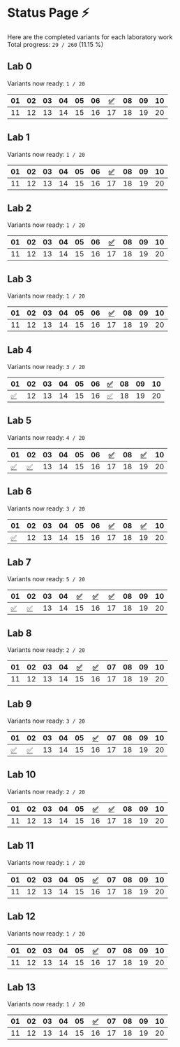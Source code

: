 # Status Page ⚡
Here are the completed variants for each laboratory work  
Total progress: `29 / 260` (11.15 %)

## Lab 0
Variants now ready: `1 / 20`

| 01 | 02 | 03 | 04 | 05 | 06 | [✅](Semester_1/Lab_0) | 08 | 09 | 10 |
|---|---|---|---|---|---|---|---|---|---|
| 11 | 12 | 13 | 14 | 15 | 16 | 17 | 18 | 19 | 20 |

## Lab 1
Variants now ready: `1 / 20`

| 01 | 02 | 03 | 04 | 05 | 06 | [✅](Semester_1/Lab_1) | 08 | 09 | 10 |
|---|---|---|---|---|---|---|---|---|---|
| 11 | 12 | 13 | 14 | 15 | 16 | 17 | 18 | 19 | 20 |

## Lab 2
Variants now ready: `1 / 20`

| 01 | 02 | 03 | 04 | 05 | 06 | [✅](Semester_1/Lab_2) | 08 | 09 | 10 |
|---|---|---|---|---|---|---|---|---|---|
| 11 | 12 | 13 | 14 | 15 | 16 | 17 | 18 | 19 | 20 |

## Lab 3
Variants now ready: `1 / 20`

| 01 | 02 | 03 | 04 | 05 | 06 | [✅](Semester_1/Lab_3) | 08 | 09 | 10 |
|---|---|---|---|---|---|---|---|---|---|
| 11 | 12 | 13 | 14 | 15 | 16 | 17 | 18 | 19 | 20 |

## Lab 4
Variants now ready: `3 / 20`

| 01 | 02 | 03 | 04 | 05 | 06 | [✅](Semester_1/Lab_4) | 08 | 09 | 10 |
|---|---|---|---|---|---|---|---|---|---|
| [✅](Variants/Lab_4/var_11) | 12 | 13 | 14 | 15 | 16 | [✅](Variants/Lab_4/var_17) | 18 | 19 | 20 |

## Lab 5
Variants now ready: `4 / 20`

| 01 | 02 | 03 | 04 | 05 | 06 | [✅](Semester_1/Lab_5) | 08 | [✅](Variants/Lab_5/var_9) | 10 |
|---|---|---|---|---|---|---|---|---|---|
| [✅](Variants/Lab_5/var_11) | [✅](Variants/Lab_5/var_12) | 13 | 14 | 15 | 16 | 17 | 18 | 19 | 20 |

## Lab 6
Variants now ready: `3 / 20`

| 01 | 02 | 03 | 04 | 05 | 06 | [✅](Semester_1/Lab_6) | 08 | [✅](Variants/Lab_6/var_9) | 10 |
|---|---|---|---|---|---|---|---|---|---|
| [✅](Variants/Lab_6/var_11) | 12 | 13 | 14 | 15 | 16 | 17 | 18 | 19 | 20 |

## Lab 7
Variants now ready: `5 / 20`

| 01 | 02 | 03 | 04 | [✅](Variants/Lab_7/var_5) | [✅](Semester_2/Lab_7) | [✅](Variants/Lab_7/var_7) | 08 | 09 | 10 |
|---|---|---|---|---|---|---|---|---|---|
| [✅](Variants/Lab_7/var_11) | [✅](Variants/Lab_7/var_12) | 13 | 14 | 15 | 16 | 17 | 18 | 19 | 20 |

## Lab 8
Variants now ready: `2 / 20`

| 01 | 02 | 03 | 04 | [✅](Variants/Lab_8/var_5) | [✅](Semester_2/Lab_8) | 07 | 08 | 09 | 10 |
|---|---|---|---|---|---|---|---|---|---|
| 11 | 12 | 13 | 14 | 15 | 16 | 17 | 18 | 19 | 20 |

## Lab 9
Variants now ready: `3 / 20`

| 01 | 02 | 03 | 04 | 05 | [✅](Semester_2/Lab_9) | 07 | 08 | 09 | 10 |
|---|---|---|---|---|---|---|---|---|---|
| [✅](Variants/Lab_9/var_11) | [✅](Variants/Lab_9/var_12) | 13 | 14 | 15 | 16 | 17 | 18 | 19 | 20 |

## Lab 10
Variants now ready: `2 / 20`

| 01 | 02 | 03 | 04 | 05 | [✅](Semester_2/Lab_10) | [✅](Variants/Lab_10/var_7) | 08 | 09 | 10 |
|---|---|---|---|---|---|---|---|---|---|
| 11 | 12 | 13 | 14 | 15 | 16 | 17 | 18 | 19 | 20 |

## Lab 11
Variants now ready: `1 / 20`

| 01 | 02 | 03 | 04 | 05 | [✅](Semester_2/Lab_11) | 07 | 08 | 09 | 10 |
|---|---|---|---|---|---|---|---|---|---|
| 11 | 12 | 13 | 14 | 15 | 16 | 17 | 18 | 19 | 20 |

## Lab 12
Variants now ready: `1 / 20`

| 01 | 02 | 03 | 04 | 05 | [✅](Semester_2/Lab_12) | 07 | 08 | 09 | 10 |
|---|---|---|---|---|---|---|---|---|---|
| 11 | 12 | 13 | 14 | 15 | 16 | 17 | 18 | 19 | 20 |

## Lab 13
Variants now ready: `1 / 20`

| 01 | 02 | 03 | 04 | 05 | [✅](Semester_2/Lab_13) | 07 | 08 | 09 | 10 |
|---|---|---|---|---|---|---|---|---|---|
| 11 | 12 | 13 | 14 | 15 | 16 | 17 | 18 | 19 | 20 |
